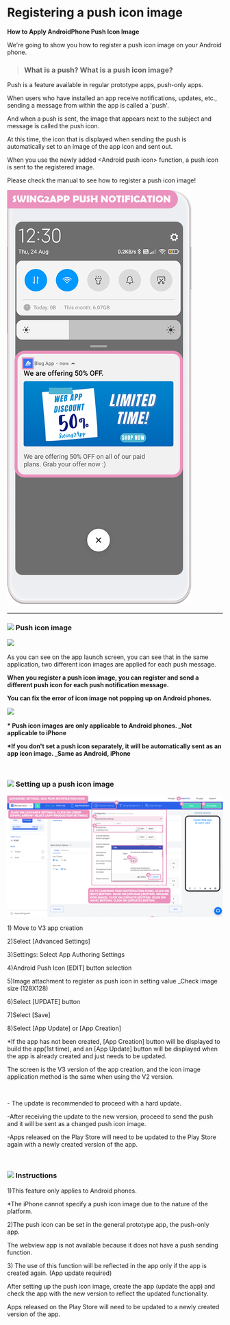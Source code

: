 # Registering a push icon image

**How to Apply AndroidPhone Push Icon Image**

We're going to show you how to register a push icon image on your Android phone.



> ### What is a push? What is a push icon image?

Push is a feature available in regular prototype apps, push-only apps.

When users who have installed an app receive notifications, updates, etc., sending a message from within the app is called a 'push'.

And when a push is sent, the image that appears next to the subject and message is called the push icon.

At this time, the icon that is displayed when sending the push is automatically set to an image of the app icon and sent out.

When you use the newly added \<Android push icon> function, a push icon is sent to the registered image.

Please check the manual to see how to register a push icon image!

![](../../../.gitbook/assets/Urgg-1.png)

***

### ![](https://wp.swing2app.co.kr/wp-content/uploads/2018/09/%EB%8B%A8%EB%9D%BD1-1.png) Push icon image

![](https://wp.swing2app.co.kr/wp-content/uploads/2022/06/%EC%97%85%EB%8D%B0%EC%9D%B4%ED%8A%B8%EC%9A%A9-%ED%91%B8%EC%8B%9C.png)

As you can see on the app launch screen, you can see that in the same application, two different icon images are applied for each push message.

**When you register a push icon image, you can register and send a different push icon for each push notification message.**

**You can fix the error of icon image not popping up on Android phones.**

![](https://wp.swing2app.co.kr/wp-content/uploads/2021/03/%EC%BA%A1%EC%B2%9833.png)

**\* Push icon images are only applicable to Android phones. \_Not applicable to iPhone**

**\*If you don't set a push icon separately, it will be automatically sent as an app icon image. \_Same as Android, iPhone**

​

### ![](https://wp.swing2app.co.kr/wp-content/uploads/2018/09/%EB%8B%A8%EB%9D%BD1-1.png) Setting up a push icon image

![](../../../.gitbook/assets/Untitled-2-Rzrgd.png)

1\) Move to V3 app creation

2\)Select \[Advanced Settings]

3\)Settings: Select App Authoring Settings

4\)Android Push Icon \[EDIT] button selection

5\)Image attachment to register as push icon in setting value \_Check image size (128X128)

6\)Select \[UPDATE] button

7\)Select \[Save]

8\)Select \[App Update] or \[App Creation]

\*If the app has not been created, \[App Creation] button will be displayed to build the app(1st time), and an  \[App Update] button will be displayed when the app is already created and just needs to be updated.

The screen is the V3 version of the app creation, and the icon image application method is the same when using the V2 version.

<div align="left">

<img src="https://wp.swing2app.co.kr/wp-content/uploads/2021/03/%EC%BA%A1%EC%B2%9833.png" alt="">

</div>

\- The update is recommended to proceed with a hard update.

\-After receiving the update to the new version, proceed to send the push and it will be sent as a changed push icon image.

\-Apps released on the Play Store will need to be updated to the Play Store again with a newly created version of the app.

​

### ![](https://wp.swing2app.co.kr/wp-content/uploads/2018/09/%EB%8B%A8%EB%9D%BD1-1.png) Instructions

1\)This feature only applies to Android phones.

\*The iPhone cannot specify a push icon image due to the nature of the platform.

2\)The push icon can be set in the general prototype app, the push-only app.

The webview app is not available because it does not have a push sending function.

3\) The use of this function will be reflected in the app only if the app is created again. (App update required)

After setting up the push icon image, create the app (update the app) and check the app with the new version to reflect the updated functionality.

Apps released on the Play Store will need to be updated to a newly created version of the app.

